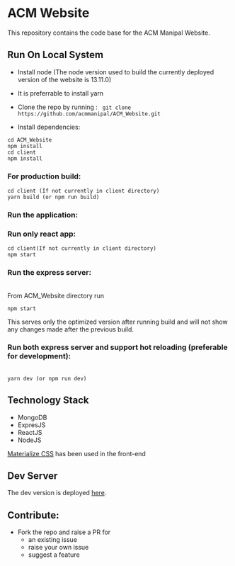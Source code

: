 # ACM Website

This repository contains the code base for the ACM Manipal Website.

## Run On Local System
- Install node (The node version used to build the currently deployed version of the website is 13.11.0)
- It is preferrable to install yarn
- Clone the repo by running :
` git clone https://github.com/acmmanipal/ACM_Website.git`

- Install dependencies:
```
cd ACM_Website 
npm install
cd client
npm install
```
### For production build:
```
cd client (If not currently in client directory)
yarn build (or npm run build)
```

### Run the application:

### Run only react app:
```
cd client(If not currently in client directory)
npm start
```

### Run the express server:
\
 From ACM_Website directory run

 `npm start`
 
 This serves only the optimized version after running build and will not show any changes made after the previous build. 

### Run both express server and support hot reloading (preferable for development):
\
`yarn dev (or npm run dev) `

## Technology Stack
- MongoDB
- ExpresJS
- ReactJS
- NodeJS

[Materialize CSS](https://materializecss.com/) has been used in the front-end

## Dev Server

The dev version is deployed [here](http://www.dev.manipal.hosting.acm.org/).

## Contribute:

- Fork the repo and raise a PR for 
    - an existing issue
    - raise your own issue
    - suggest a feature

